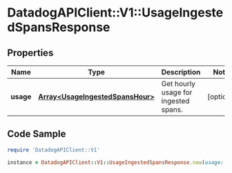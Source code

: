 # DatadogAPIClient::V1::UsageIngestedSpansResponse

## Properties

Name | Type | Description | Notes
------------ | ------------- | ------------- | -------------
**usage** | [**Array&lt;UsageIngestedSpansHour&gt;**](UsageIngestedSpansHour.md) | Get hourly usage for ingested spans. | [optional] 

## Code Sample

```ruby
require 'DatadogAPIClient::V1'

instance = DatadogAPIClient::V1::UsageIngestedSpansResponse.new(usage: null)
```


